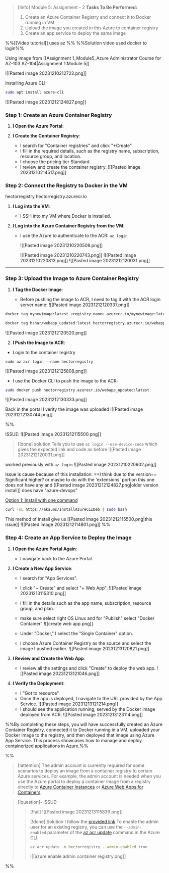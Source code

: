 > [!info] Module 5: Assignment - 2
> **Tasks To Be Performed:** 
> 1. Create an Azure Container Registry and connect it to Docker running in VM 
> 2. Upload the image you created in this Azure to container registry 
> 3. Create an app service to deploy the same image 
> 


%%[[Video tutorial]] uses az %%
%%Solution video used docker to login%%

Using image from [[Assignment 1_Module5_Azure Administrator Course for AZ-103 AZ-104|Assignment 1:Module 5]]

![[Pasted image 20231210212722.png]]


Installing Azure CLI:
```bash
sudo apt install azure-cli
```
![[Pasted image 20231212124827.png]]

### Step 1: Create an Azure Container Registry

1. **I Open the Azure Portal**:

2. **I Create the Container Registry**:
    
    - I search for "Container registries" and click "+Create".
    - I fill in the required details, such as the registry name, subscription, resource group, and location.
    - I choose the pricing tier Standard
    - I review and create the container registry.
      ![[Pasted image 20231210214517.png]]


### Step 2: Connect the Registry to Docker in the VM

hectorregistry
hectorregistry.azurecr.io

1. **I Log into the VM**:
    
    - I SSH into my VM where Docker is installed.
2. **I Log into the Azure Container Registry from the VM**:
    
    - I use the Azure to authenticate to the ACR:
      `az login`
        
        
        ![[Pasted image 20231210220508.png]]
        
        ![[Pasted image 20231210220743.png]]
        ![[Pasted image 20231210220813.png]]
        ![[Pasted image 20231212120031.png]]
        
        


---

### Step 3: Upload the Image to Azure Container Registry

1. **I Tag the Docker Image**:
    
    - Before pushing the image to ACR, I need to tag it with the ACR login server name:
      ![[Pasted image 20231212120337.png]]
      
```bash
docker tag mynewimage:latest <registry_name>.azurecr.io/mynewimage:latest
```

```bash
docker tag hshar/webapp_updated:latest hectorregistry.azurecr.io/webapp_updated:latest
```
![[Pasted image 20231212120520.png]]

2. **I Push the Image to ACR**:
- Login to the container registry
```
sudo az acr login --name hectorregistry
```
![[Pasted image 20231212125808.png]]

- I use the Docker CLI to push the image to the ACR:
```bash
sudo docker push hectorregistry.azurecr.io/webapp_updated:latest
```
![[Pasted image 20231212130333.png]]

Back in the portal I verity the image was uploaded
![[Pasted image 20231212130744.png]]





%%

ISSUE:
![[Pasted image 20231212115500.png]]

> [!done] solution
> Tells you to use `az login --use-device-code` which gives the expected link and code as before
![[Pasted image 20231212120031.png]]

worked previously with `az login`
        ![[Pasted image 20231210220902.png]]


Issue is cause because of this installation: ==I think due to the version== Significant higher? or maybe to do with the 'extensions' portion this one does not have any and [[Pasted image 20231212124827.png|older version install]] does have "azure-devops"

[Option 1: Install with one command](https://learn.microsoft.com/en-us/cli/azure/install-azure-cli-linux?pivots=apt#option-1-install-with-one-command)
```bash
curl -sL https://aka.ms/InstallAzureCLIDeb | sudo bash
```
This method of install give us [[Pasted image 20231212115500.png|this issue]]
![[Pasted image 20231212114801.png]]
%%


### Step 4: Create an App Service to Deploy the Image

1. **I Open the Azure Portal Again**:
    
    - I navigate back to the Azure Portal.
2. **I Create a New App Service**:
    
    - I search for "App Services".
    - I click "+ Create" and select "+ Web App".
      ![[Pasted image 20231213115310.png]]

    - I fill in the details such as the app name, subscription, resource group, and plan.
    - make sure select right OS Linux and for "Publish" select "Docker Container"
      ![[create web app.png]]
      
    - Under "Docker," I select the "Single Container" option.
    - I choose Azure Container Registry as the source and select the image I pushed earlier.
      ![[Pasted image 20231213120821.png]]
3. **I Review and Create the Web App**:
    
    - I review all the settings and click "Create" to deploy the web app.
      ![[Pasted image 20231213121046.png]]
4. **I Verify the Deployment**:
    - I "Got to resource"
    - Once the app is deployed, I navigate to the URL provided by the App Service.
      ![[Pasted image 20231213121214.png]]
    - I should see the application running, served by the Docker image deployed from ACR.
      ![[Pasted image 20231213123114.png]]



%%By completing these steps, you will have successfully created an Azure Container Registry, connected it to Docker running in a VM, uploaded your Docker image to the registry, and then deployed that image using Azure App Service. This process showcases how to manage and deploy containerized applications in Azure.%%

%%
> [!attention]
> The admin account is currently required for some scenarios to deploy an image from a container registry to certain Azure services. For example, the admin account is needed when you use the Azure portal to deploy a container image from a registry directly to [Azure Container Instances](https://learn.microsoft.com/en-us/azure/container-instances/container-instances-using-azure-container-registry#deploy-with-azure-portal) or [Azure Web Apps for Containers](https://learn.microsoft.com/en-us/azure/container-registry/container-registry-tutorial-deploy-app).


> [!question]- ISSUE:
> 
> > [!fail]
> > ![[Pasted image 20231213115839.png]]
> 
> > [!done] Solution
> > I follow the [provided link](https://learn.microsoft.com/en-us/azure/container-registry/container-registry-authentication?tabs=azure-cli#admin-account) 
> > To enable the admin user for an existing registry, you can use the `--admin-enabled` parameter of the [az acr update](https://learn.microsoft.com/en-us/cli/azure/acr#az-acr-update) command in the Azure CLI:
> > ```bash
> > az acr update -n hectorregistry --admin-enabled true
> > ```
> > ![[azure enable admin container registry.png]]

%%